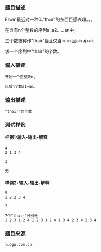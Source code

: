 ### 题目描述

Erwin最近对一种叫"thair"的东西巨感兴趣。。。

在含有n个整数的序列a1,a2......an中，

三个数被称作"thair"当且仅当i<j<k且ai<aj<ak

求一个序列中"thair"的个数。


### 输入描述

```
开始一个正整数n,

以后n个数a1~an。
```
### 输出描述

```
"thair"的个数
```

### 测试样例
#### 样例1:输入-输出-解释

```
4
2 1 3 4
```
```
2
```
```
无
```
#### 样例2: 输入-输出-解释
```
5
1 2 2 3 4
```
```
7
```
```
7个"thair"分别是
1 2 3 1 2 4 1 2 3 1 2 4 1 3 4 2 3 4 2 3 4
```
### 题目来源  
`luogu.com.cn`